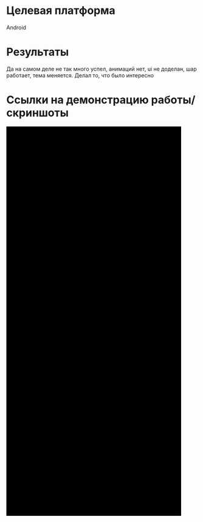 # Целевая платформа

Android

# Результаты

Да на самом деле не так много успел, анимаций нет, ui не доделан, шар работает, тема меняется. Делал то, что было интересно

# Ссылки на демонстрацию работы/скриншоты

![](https://github.com/NEKO-Curator/study-jam-4/blob/dev/docs/assets/result.gif)
